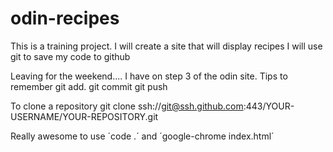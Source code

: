 # odin-recipes
This is a training project.
I will create a site that will display recipes
I will use git to save my code to github


Leaving for the weekend....
I have on step 3 of the odin site.
Tips to remember
    git add.
    git commit
    git push

To clone a repository 
    git clone ssh://git@ssh.github.com:443/YOUR-USERNAME/YOUR-REPOSITORY.git

Really awesome to use ´code .´ and ´google-chrome index.html´

